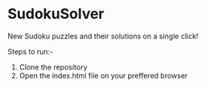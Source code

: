 # SudokuSolver
New Sudoku puzzles and their solutions on a single click!

Steps to run:- 
1. Clone the repository
2. Open the index.html file on your preffered browser
